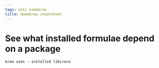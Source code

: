 ```yaml
---
tags: wiki homebrew
title: Homebrew cheatsheet
---
```


# See what installed formulae depend on a package

```
brew uses --installed libcroco
```

